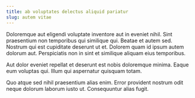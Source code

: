 ```yaml
---
title: ab voluptates delectus aliquid pariatur
slug: autem vitae
---
```


Doloremque aut eligendi voluptate inventore aut in eveniet nihil. Sint praesentium non temporibus qui similique qui. Beatae et autem sed. Nostrum qui est cupiditate deserunt ut et. Dolorem quam id ipsum autem dolorum aut. Perspiciatis non in sint et similique aliquam eius temporibus.

Aut dolor eveniet repellat et deserunt est nobis doloremque minima. Eaque eum voluptas qui. Illum qui aspernatur quisquam totam.

Quo atque sed nihil praesentium alias enim. Error provident nostrum odit neque dolorum laborum iusto ut. Consequuntur alias fugit.
